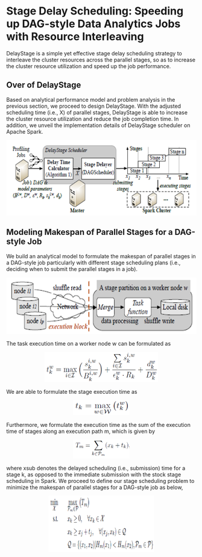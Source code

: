 # Stage Delay Scheduling: Speeding up DAG-style Data Analytics Jobs with Resource Interleaving

DelayStage is a simple yet effective stage delay scheduling strategy to interleave the cluster resources across the parallel stages, so as to increase the cluster resource utilization and speed up the job performance.


## Over of DelayStage

Based on analytical performance model and problem analysis in the previous section, we proceed to design DelayStage. With the adjusted scheduling time (i.e., X) of parallel stages, DelayStage is able to increase the cluster resource utilization and reduce the job completion time. In addition, we unveil the implementation details of DelayStage scheduler on Apache Spark.

<div align=center><img width="550" height="200" src="https://github.com/icloud-ecnu/delaystage/blob/master/images/implement.png"/></div>


## Modeling Makespan of Parallel Stages for a DAG-style Job

We build an analytical model to formulate the makespan of parallel stages in a DAG-style job particularly with different stage scheduling plans (i.e., deciding when to submit the parallel stages in a job).

<div align=center><img width="550" height="150" src="https://github.com/icloud-ecnu/delaystage/blob/master/images/stagesPartition.png"/></div>

The task execution time on a worker node w can be formulated as
<div align=center><img width="300" height=80" src="https://github.com/icloud-ecnu/delaystage/blob/master/images/eq1.png"/></div>

We are able to formulate the stage execution time as
<div align=center><img width="150" height="40" src="https://github.com/icloud-ecnu/delaystage/blob/master/images/eq2.png"/></div>

Furthermore, we formulate the execution time as the sum of the execution time of stages along an execution path m, which is given by
<div align=center><img width="150" height="50" src="https://github.com/icloud-ecnu/delaystage/blob/master/images/eq3.png"/></div>

where xsub<k> denotes the delayed scheduling (i.e., submission) time for a stage k, as opposed to the immediate submission with the stock stage scheduling in Spark. We proceed to define our stage scheduling problem to minimize the makespan of parallel stages for a DAG-style job as below,
<div align=center><img width="280" height="150" src="https://github.com/icloud-ecnu/delaystage/blob/master/images/eq4.png"/></div>

